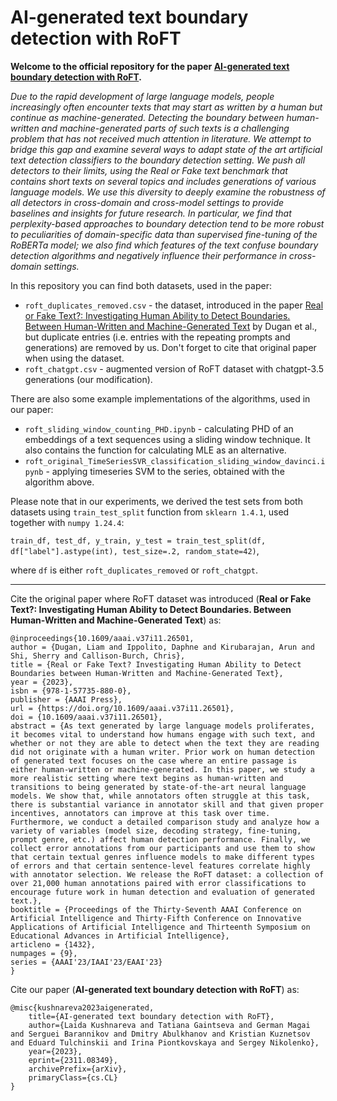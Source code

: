 # AI-generated text boundary detection with RoFT

**Welcome to the official repository for the paper [AI-generated text boundary detection with RoFT](https://arxiv.org/abs/2311.08349).**

_Due to the rapid development of large language models, people increasingly often encounter texts that may start as written by a human but continue as machine-generated. Detecting the boundary between human-written and machine-generated parts of such texts is a challenging problem that has not received much attention in literature. We attempt to bridge this gap and examine several ways to adapt state of the art artificial text detection classifiers to the boundary detection setting. We push all detectors to their limits, using the Real or Fake text benchmark that contains short texts on several topics and includes generations of various language models. We use this diversity to deeply examine the robustness of all detectors in cross-domain and cross-model settings to provide baselines and insights for future research. In particular, we find that perplexity-based approaches to boundary detection tend to be more robust to peculiarities of domain-specific data than supervised fine-tuning of the RoBERTa model; we also find which features of the text confuse boundary detection algorithms and negatively influence their performance in cross-domain settings._

In this repository you can find both datasets, used in the paper:
- `roft_duplicates_removed.csv` - the dataset, introduced in the paper [Real or Fake Text?: Investigating Human Ability to Detect Boundaries. Between Human-Written and Machine-Generated Text](https://arxiv.org/abs/2212.12672) by Dugan et al., but duplicate entries (i.e. entries with the repeating prompts and generations) are removed by us. Don't forget to cite that original paper when using the dataset.
- `roft_chatgpt.csv` - augmented version of RoFT dataset with chatgpt-3.5 generations (our modification).

There are also some example implementations of the algorithms, used in our paper:
- `roft_sliding_window_counting_PHD.ipynb` - calculating PHD of an embeddings of a text sequences using a sliding window technique. It also contains the function for calculating MLE as an alternative.
- `roft_original_TimeSeriesSVR_classification_sliding_window_davinci.ipynb` - applying timeseries SVM to the series, obtained with the algorithm above.

Please note that in our experiments, we derived the test sets from both datasets using `train_test_split` function from `sklearn 1.4.1`, used together with `numpy 1.24.4`:

`train_df, test_df, y_train, y_test = train_test_split(df, df["label"].astype(int), test_size=.2, random_state=42)`,

where `df` is either `roft_duplicates_removed` or `roft_chatgpt`.

---

Cite the original paper where RoFT dataset was introduced (**Real or Fake Text?: Investigating Human Ability to Detect Boundaries. Between Human-Written and Machine-Generated Text**) as:

```
@inproceedings{10.1609/aaai.v37i11.26501,
author = {Dugan, Liam and Ippolito, Daphne and Kirubarajan, Arun and Shi, Sherry and Callison-Burch, Chris},
title = {Real or Fake Text? Investigating Human Ability to Detect Boundaries between Human-Written and Machine-Generated Text},
year = {2023},
isbn = {978-1-57735-880-0},
publisher = {AAAI Press},
url = {https://doi.org/10.1609/aaai.v37i11.26501},
doi = {10.1609/aaai.v37i11.26501},
abstract = {As text generated by large language models proliferates, it becomes vital to understand how humans engage with such text, and whether or not they are able to detect when the text they are reading did not originate with a human writer. Prior work on human detection of generated text focuses on the case where an entire passage is either human-written or machine-generated. In this paper, we study a more realistic setting where text begins as human-written and transitions to being generated by state-of-the-art neural language models. We show that, while annotators often struggle at this task, there is substantial variance in annotator skill and that given proper incentives, annotators can improve at this task over time. Furthermore, we conduct a detailed comparison study and analyze how a variety of variables (model size, decoding strategy, fine-tuning, prompt genre, etc.) affect human detection performance. Finally, we collect error annotations from our participants and use them to show that certain textual genres influence models to make different types of errors and that certain sentence-level features correlate highly with annotator selection. We release the RoFT dataset: a collection of over 21,000 human annotations paired with error classifications to encourage future work in human detection and evaluation of generated text.},
booktitle = {Proceedings of the Thirty-Seventh AAAI Conference on Artificial Intelligence and Thirty-Fifth Conference on Innovative Applications of Artificial Intelligence and Thirteenth Symposium on Educational Advances in Artificial Intelligence},
articleno = {1432},
numpages = {9},
series = {AAAI'23/IAAI'23/EAAI'23}
}
```

Cite our paper (**AI-generated text boundary detection with RoFT**) as:

```
@misc{kushnareva2023aigenerated,
    title={AI-generated text boundary detection with RoFT},
    author={Laida Kushnareva and Tatiana Gaintseva and German Magai and Serguei Barannikov and Dmitry Abulkhanov and Kristian Kuznetsov and Eduard Tulchinskii and Irina Piontkovskaya and Sergey Nikolenko},
    year={2023},
    eprint={2311.08349},
    archivePrefix={arXiv},
    primaryClass={cs.CL}
}
```
